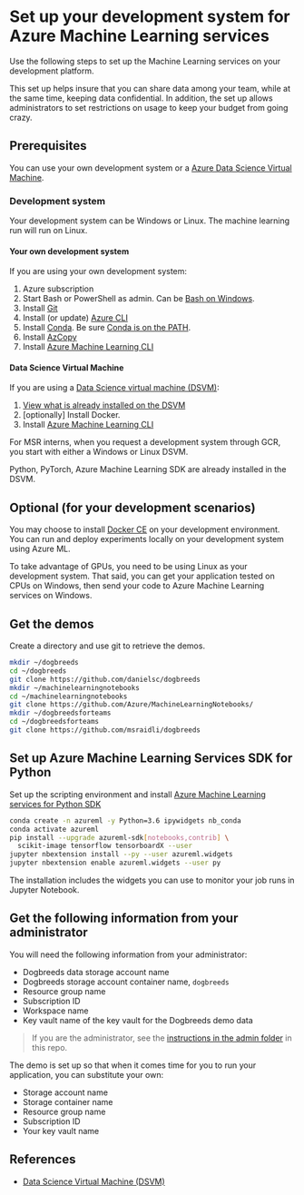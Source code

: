 # Set up your development system for Azure Machine Learning services

Use the following steps to set up the Machine Learning services on your development platform.

This set up helps insure that you can share data among your team, while at the same time, keeping data confidential.
In addition, the set up allows administrators to set restrictions on usage to keep your budget from going crazy.

## Prerequisites

You can use your own development system or a [Azure Data Science Virtual Machine](https://docs.microsoft.com/en-us/azure/machine-learning/data-science-virtual-machine/overview).

### Development system

Your development system can be Windows or Linux. The machine learning run will run on Linux.

#### Your own development system

If you are using your own development system:

1. Azure subscription
2. Start Bash or PowerShell as admin. Can be [Bash on Windows](https://docs.microsoft.com/en-us/windows/wsl/install-win10).
3. Install [Git](https://git-scm.com/downloads)
4. Install (or update) [Azure CLI](https://docs.microsoft.com/en-us/cli/azure/install-azure-cli?view=azure-cli-latest)
5. Install [Conda](https://docs.anaconda.com/anaconda/install/). Be sure [Conda is on the PATH](https://stackoverflow.com/questions/50906037/add-conda-to-my-environment-variables-or-path).
6. Install [AzCopy](https://docs.microsoft.com/en-us/azure/storage/common/storage-use-azcopy-v10?toc=%2fazure%2fstorage%2fblobs%2ftoc.json)
7. Install [Azure Machine Learning CLI](https://docs.microsoft.com/en-us/python/api/overview/azure/ml/install?view=azure-ml-py)

#### Data Science Virtual Machine

If you are using a [Data Science virtual machine (DSVM)](https://azure.microsoft.com/en-us/services/virtual-machines/data-science-virtual-machines/):

1. [View what is already installed on the DSVM](https://docs.microsoft.com/en-us/azure/machine-learning/data-science-virtual-machine/dsvm-deep-learning-ai-frameworks)
2. [optionally] Install Docker.
3. Install [Azure Machine Learning CLI](https://docs.microsoft.com/en-us/python/api/overview/azure/ml/install?view=azure-ml-py)

For MSR interns, when you request a development system through GCR, you start with either a Windows or Linux DSVM.

Python, PyTorch, Azure Machine Learning SDK are already installed in the DSVM.

## Optional (for your development scenarios)

You may choose to install [Docker CE](https://docs.docker.com/install/) on your development environment. 
You can run and deploy experiments locally on your development system using Azure ML.

To take advantage of GPUs, you need to be using Linux as your development system.
That said, you can get your application tested on CPUs on Windows, then send your code to Azure Machine Learning services on Windows.

## Get the demos

Create a directory and use git to retrieve the demos.

```bash
mkdir ~/dogbreeds
cd ~/dogbreeds
git clone https://github.com/danielsc/dogbreeds
mkdir ~/machinelearningnotebooks
cd ~/machinelearningnotebooks
git clone https://github.com/Azure/MachineLearningNotebooks/
mkdir ~/dogbreedsforteams
cd ~/dogbreedsforteams
git clone https://github.com/msraidli/dogbreeds
```

## Set up Azure Machine Learning Services SDK for Python

Set up the scripting environment and install [Azure Machine Learning services for Python SDK](https://docs.microsoft.com/en-us/python/api/overview/azure/ml/install?view=azure-ml-py)

```bash
conda create -n azureml -y Python=3.6 ipywidgets nb_conda 
conda activate azureml 
pip install --upgrade azureml-sdk[notebooks,contrib] \
  scikit-image tensorflow tensorboardX --user 
jupyter nbextension install --py --user azureml.widgets 
jupyter nbextension enable azureml.widgets --user py
```

The installation includes the widgets you can use to monitor your job runs in Jupyter Notebook.

## Get the following information from your administrator

You will need the following information from your administrator:

- Dogbreeds data storage account name
- Dogbreeds storage account container name, `dogbreeds`
- Resource group name
- Subscription ID
- Workspace name
- Key vault name of the key vault for the Dogbreeds demo data

> If you are the administrator, see the [instructions in the admin folder](admin/Readme.md) in this repo.

The demo is set up so that when it comes time for you to run your application, you can substitute your own:

- Storage account name
- Storage container name
- Resource group name
- Subscription ID
- Your key vault name

## References

- [Data Science Virtual Machine (DSVM)](https://docs.microsoft.com/en-us/azure/machine-learning/data-science-virtual-machine/overview)

